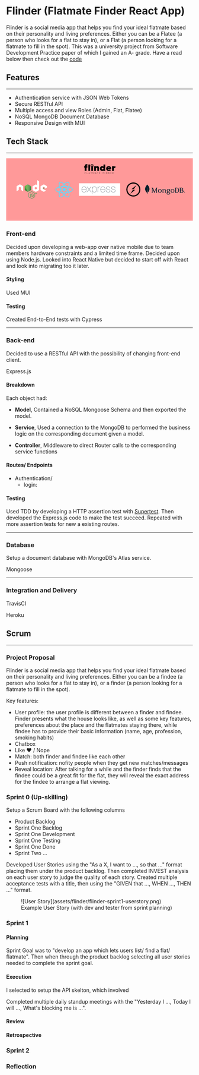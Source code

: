 # Flinder (Flatmate Finder React App)

Flinder is a social media app that helps you find your ideal flatmate based on their personality and living preferences. Either you can be a Flatee (a person who looks for a flat to stay in), or a Flat (a person looking for a flatmate to fill in the spot). This was a university project from Software Development Practice paper of which I gained an A- grade. Have a read below then check out the [code](https://www.github.com/finn-stainton/flinder)

## Features

---

- Authentication service with JSON Web Tokens
- Secure RESTful API
- Multiple access and view Roles (Admin, Flat, Flatee)
- NoSQL MongoDB Document Database
- Responsive Design with MUI

## Tech Stack

---

![Flinder Tech Stack](assets/flinder/Flinder-Diagram.png)

### Front-end

Decided upon developing a web-app over native mobile due to team members hardware constraints and a limited time frame. Decided upon using Node.js. Looked into React Native but decided to start off with React and look into migrating too it later.

#### Styling

Used MUI

#### Testing

Created End-to-End tests with Cypress

---

### Back-end

Decided to use a RESTful API with the possibility of changing front-end client.

Express.js

#### Breakdown

Each object had:

- **Model**, Contained a NoSQL Mongoose Schema and then exported the model. 

- **Service**, Used a connection to the MongoDB to performed the business logic on the corresponding document given a model. 

- **Controller**, Middleware to direct Router calls to the corresponding service functions

#### Routes/ Endpoints

- Authentication/
  - login: 

#### Testing

Used TDD by developing a HTTP assertion test with [Supertest](https://www.npmjs.com/package/supertest). Then developed the Express.js code to make the test succeed. Repeated with more assertion tests for new a existing routes.

---

### Database

Setup a document database with MongoDB's Atlas service.

Mongoose

---

### Integration and Delivery

TravisCI

Heroku

## Scrum

---

### Project Proposal

Flinder is a social media app that helps you find your ideal flatmate based on their personality and living preferences. Either you can be a findee (a person who looks for a flat to stay in), or a finder (a person looking for a flatmate to fill in the spot). 

Key features: 

- User profile: the user profile is different between a finder and findee. Finder presents what the house looks like, as well as some key features, preferences about the place and the flatmates staying there, while findee has to provide their basic information (name, age, profession, smoking habits)
- Chatbox
- Like ♥ / Nope  
- Match: both finder and findee like each other
- Push notification: nofity people when they get new matches/messages
- Reveal location:  After talking for a while and the finder finds that the findee could be a great fit for the flat, they will reveal the exact address for the findee to arrange a flat viewing.


### Sprint 0 (Up-skilling)

Setup a Scrum Board with the following columns

- Product Backlog
- Sprint One Backlog
- Sprint One Development
- Sprint One Testing
- Sprint One Done
- Sprint Two ...

Developed User Stories using the "As a X, I want to ..., so that ..." format placing them under the product backlog. Then completed INVEST analysis on each user story to judge the quality of each story. Created multiple acceptance tests with a title, then using the "GIVEN that ..., WHEN ..., THEN ..." format.

<figure markdown>
  ![User Story](assets/flinder/flinder-sprint1-userstory.png)
  <figcaption>Example User Story (with dev and tester from sprint planning)</figcaption>
</figure>

### Sprint 1

#### Planning

Sprint Goal was to "develop an app which lets users list/ find a flat/ flatmate". Then when through the product backlog selecting all user stories needed to complete the sprint goal.

#### Execution

I selected to setup the API skelton, which involved 

Completed multiple daily standup meetings with the "Yesterday I ..., Today I will ..., What's blocking me is ...".

#### Review

#### Retrospective

### Sprint 2

### Reflection
